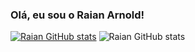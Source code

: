 ### Olá, eu sou o Raian Arnold!
[![Raian GitHub stats](https://github-readme-stats.vercel.app/api?username=raian26)](https://github.com/anuraghazra/github-readme-stats)
![Raian GitHub stats](https://github-readme-stats.vercel.app/api?username=raian26&show_icons=true&theme=dracula)
